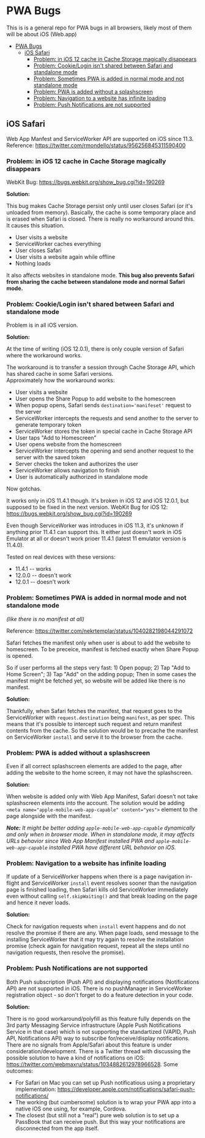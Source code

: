 # PWA Bugs
This is is a general repo for PWA bugs in all browsers, likely most of them will be about iOS (Web.app)

- [PWA Bugs](#pwa-bugs)
  * [iOS Safari](#ios-safari)
    + [Problem: in iOS 12 cache in Cache Storage magically disappears](#problem--in-ios-12-cache-in-cache-storage-magically-disappears)
    + [Problem: Cookie/Login isn't shared between Safari and standalone mode](#problem--cookie-login-isn-t-shared-between-safari-and-standalone-mode)
    + [Problem: Sometimes PWA is added in normal mode and not standalone mode](#problem--sometimes-pwa-is-added-in-normal-mode-and-not-standalone-mode)
    + [Problem: PWA is added without a splashscreen](#problem--pwa-is-added-without-a-splashscreen)
    + [Problem: Navigation to a website has infinite loading](#problem--navigation-to-a-website-has-infinite-loading)
    + [Problem: Push Notifications are not supported](#problem--push-notifications-are-not-supported)

## iOS Safari

Web App Manfest and ServiceWorker API are supported on iOS since 11.3.  
Reference: https://twitter.com/rmondello/status/956256845311590400

### Problem: in iOS 12 cache in Cache Storage magically disappears

WebKit Bug: https://bugs.webkit.org/show_bug.cgi?id=190269

**Solution:**

This bug makes Cache Storage persist only until user closes Safari (or it's unloaded from memory).
Basically, the cache is some temporary place and is erased when Safari is closed.
There is really no workaround around this. It causes this situation.

- User visits a website
- ServiceWorker caches everything
- User closes Safari
- User visits a website again while offline
- Nothing loads

It also affects websites in standalone mode.
**This bug also prevents Safari from sharing the cache between standalone mode and normal Safari mode.**


### Problem: Cookie/Login isn't shared between Safari and standalone mode

Problem is in all iOS version.

**Solution:**

At the time of writing (iOS 12.0.1), there is only couple version of Safari where the workaround works.

The workaround is to transfer a session through Cache Storage API, which has shared cache in some Safari versions.  
Approximately how the workaround works:

- User visits a website
- User opens the Share Popup to add website to the homescreen
- When popup opens, Safari sends `destination='manifeset'` request to the server
- ServiceWorker intercepts the requests and send another to the server to generate temporary token
- ServiceWorker stores the token in special cache in Cache Storage API
- User taps "Add to Homescreen"
- User opens website from the homescreen
- ServiceWorker intercepts the opening and send another request to the server with the saved token
- Server checks the token and authorizes the user
- ServiceWorker allows navigation to finish
- User is automatically authorized in standalone mode

Now gotchas.

It works only in iOS 11.4.1 though. It's broken in iOS 12 and iOS 12.0.1, but supposed to be fixed in the next version.
WebKit Bug for iOS 12: https://bugs.webkit.org/show_bug.cgi?id=190269

Even though ServiceWorker was introduces in iOS 11.3, it's unknown if anything prior 11.4.1 can support this.
It either just doesn't work in iOS Emulator at all or doesn't work prioer 11.4.1 (latest 11 emulator version is 11.4.0).

Tested on real devices with these versions: 
- 11.4.1 -- works
- 12.0.0 -- doesn't work
- 12.0.1 -- doesn't work

### Problem: Sometimes PWA is added in normal mode and not standalone mode
_(like there is no manifest at all)_

Reference: https://twitter.com/nekrtemplar/status/1040282198044291072

Safari fetches the manifest only when user is about to add the website to homescreen.
To be preceice, manifest is fetched exactly when Share Popup is opened.

So if user performs all the steps very fast: 1) Open popup; 2) Tap "Add to Home Screen"; 3) Tap "Add" on the adding popup;
Then in some cases the manifest might be fetched yet, so website will be added like there is no manifest.

**Solution:**

Thankfully, when Safari fetches the manifest,
that request goes to the ServiceWorker with `request.destination` being `manifest`, as per spec.
This means that it's possible to intercept such request and return manifest contents from the cache.
So the solution would be to precache the manifest on ServiceWorker `install` and serve it to the browser from the cache.


### Problem: PWA is added without a splashscreen

Even if all correct splashscreen elements are added to the page, after adding the website to the home screen,
it may not have the splashscreen. 

**Solution:**

When website is added only with Web App Manifest, Safari doesn't not take splashscreen elements into the account. The solution would be adding `<meta name="apple-mobile-web-app-capable" content="yes">` element to the page alongside with the manifest.

_**Note:** It might be better adding `apple-mobile-web-app-capable` dynamically and only when in browser mode.
When in standalone mode, it may affects URLs behavior since Web App Manifest installed PWA and `apple-mobile-web-app-capable`
installed PWA have different URL behavior on iOS._

### Problem: Navigation to a website has infinite loading

If update of a ServiceWorker happens when there is a page navigation in-flight and ServiceWorker `install` event resolves
sooner than the navigation page is finished loading, then Safari kills old ServiceWorker immediately even without calling `self.skipWaiting()` and that break loading on the page and hence it never loads.

**Solution:**

Check for navigation requests when `install` event happens and do not resolve the promise if there are any. When page loads, send message to the installing ServiceWorker that it may try again to resolve the installation promise (check again for navigation request, repeat all the steps until no navigation requests, then resolve the promise).

### Problem: Push Notifications are not supported

Both Push subscription (Push API) and displaying notifications (Notifications API) are not supported in iOS. There is no pushManager in ServiceWorker registration object - so don't forget to do a feature detection in your code.

**Solution:**

There is no good workaround/polyfill as this feature fully depends on the 3rd party Messaging Service infrastructure (Apple Push Notifications Service in that case) which is not supporting the standartized (VAPID, Push API, Notifications API) way to subscribe for/receive/display notifications. There are no signals from Apple/Safari about this feature is under consideration/development. There is a Twitter thread with discussing the possible solution to have a kind of notifications on iOS: https://twitter.com/webmaxru/status/1034882612978966528. Some outcomes:
- For Safari on Mac you can set up Push notificatious using a proprietary implementation: https://developer.apple.com/notifications/safari-push-notifications/
- The working (but cumbersome) solution is to wrap your PWA app into a native iOS one using, for example, Cordova.
- The closest (but still not a "real") pure web solution is to set up a PassBook that can receive push. But this way your notifications are disconnected from the app itself.
